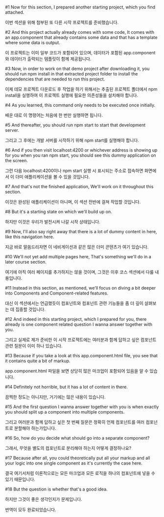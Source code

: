 #1
Now for this section,
I prepared another starting project,
which you find attached.

이번 섹션을 위해
첨부된 또 다른 시작 프로젝트를
준비했습니다.

#2
And this project actually already comes with some code,
It comes with an app.component
that already contains some data
and that has a template where some data is output.

이 프로젝트는 이미 일부 코드가 포함되어 있으며,
데이터가 포함된 app.component와
데이터가 출력되는 템플릿이
함께 제공됩니다.

#3
Now, in order to work on that demo project
after downloading it, you should run npm install
in that extracted project folder to install the dependencies
that are needed to run this project.

이제 데모 프로젝트 다운로드 후
작업을 하기 위해서는
추출된 프로젝트 폴더에서 npm install을 실행하여
이 프로젝트 실행에 필요한 의존성들을 설치해야 합니다.

#4
As you learned, this command only needs
to be executed once initially.

배운 대로
이 명령어는 처음에 한 번만 실행하면 됩니다.

#5
And thereafter, you should run npm start
to start that development server.

그리고 그 후에는
개발 서버를 시작하기 위해 npm start를 실행해야 합니다.

#6
And if you then visit localhost:4200
or whichever address is showing up for you
when you ran npm start,
you should see this dummy application on the screen.

그런 다음 localhost:4200이나
npm start 실행 시 표시되는 주소로 접속하면
화면에서 이 더미 애플리케이션을
볼 수 있을 것입니다.

#7
And that's not the finished application,
We'll work on it throughout this section.

이것은 완성된 애플리케이션이 아니며,
이 섹션 전반에 걸쳐 작업할 것입니다.

#8
But it's a starting state on which we'll build up on.

하지만 이것은 우리가 발전시켜 나갈 시작 상태입니다.

#9
Now, I'll also say right away
that there is a lot of dummy content in here,
like this navigation here.

지금 바로 말씀드리자면
이 네비게이션과 같은
많은 더미 콘텐츠가 여기 있습니다.

#10
We'll not yet add multiple pages here,
That's something we'll do in a later course section.

여기에 아직 여러 페이지를 추가하지는 않을 것이며,
그것은 이후 코스 섹션에서 다룰 내용입니다.

#11
Instead in this section, as mentioned,
we'll focus on diving a bit deeper
into Components and Component-related features.

대신 이 섹션에서는 언급했듯이
컴포넌트와 컴포넌트 관련 기능들을
좀 더 깊이 살펴보는 데 집중할 것입니다.

#12
And indeed in this starting project,
which I prepared for you,
there already is one component related question
I wanna answer together with you.

그리고 실제로 제가 준비한
이 시작 프로젝트에는
여러분과 함께 답하고 싶은
컴포넌트 관련 질문이 이미 하나 있습니다.

#13
Because if you take a look at this app.component.html file,
you see that it contains quite a bit of markup.

app.component.html 파일을 보면
상당히 많은 마크업이 포함되어 있음을 알 수 있습니다.

#14
Definitely not horrible,
but it has a lot of content in there.

끔찍한 정도는 아니지만,
거기에는 많은 내용이 있습니다.

#15
And the first question I wanna answer together with you
is when exactly you should split up
a component into multiple components.

그리고 여러분과 함께 답하고 싶은 첫 번째 질문은
정확히 언제 컴포넌트를
여러 컴포넌트로 분할해야 하는가입니다.

#16
So, how do you decide
what should go into a separate component?

그래서, 무엇을 별도의 컴포넌트로
분리해야 하는지 어떻게 결정하나요?

#17
Because after all,
you could theoretically put all your markup
and all your logic into one single component
as it's currently the case here.

결국 여기서처럼
이론적으로는 모든 마크업과
모든 로직을 하나의 컴포넌트에
넣을 수 있기 때문입니다.

#18
But the question is whether that's a good idea.

하지만 그것이 좋은 생각인지가 문제입니다.

번역이 모두 완료되었습니다.
